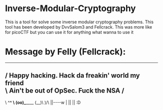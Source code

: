 # Inverse-Modular-Cryptography
This is a tool for solve some inverse modular cryptography problems.
This tool has been developed by DvvSalom3 and Fellcrack. This was more like for picoCTF but you can use it for anything what wanna to use it

# Message by Felly (Fellcrack):

  _______________________________________________
/ Happy hacking. Hack da freakin' world my friend \
\ Ain't be out of OpSec.  Fuck the NSA            /
 -------------------------------------------------
  \   ^__^ 
   \  (oo)\_______
      (__)\       )\/\\
           ||----w |
           ||     ||
:D

